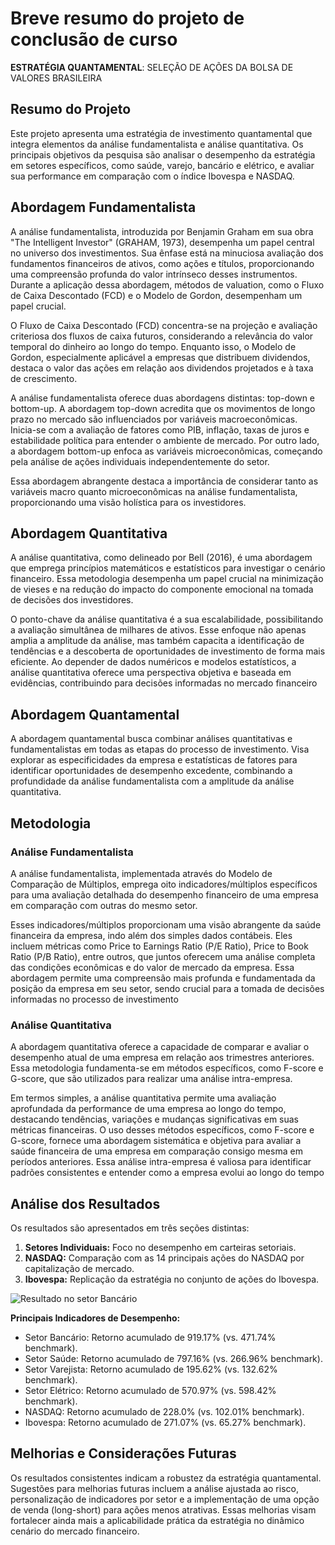 # Breve resumo do projeto de conclusão de curso 
**ESTRATÉGIA QUANTAMENTAL**: SELEÇÃO DE AÇÕES DA BOLSA DE VALORES BRASILEIRA

## Resumo do Projeto

Este projeto apresenta uma estratégia de investimento quantamental que integra elementos da análise fundamentalista e análise quantitativa. Os principais objetivos da pesquisa são analisar o desempenho da estratégia em setores específicos, como saúde, varejo, bancário e elétrico, e avaliar sua performance em comparação com o índice Ibovespa e NASDAQ.

## Abordagem Fundamentalista

A análise fundamentalista, introduzida por Benjamin Graham em sua obra "The Intelligent Investor" (GRAHAM, 1973), desempenha um papel central no universo dos investimentos. Sua ênfase está na minuciosa avaliação dos fundamentos financeiros de ativos, como ações e títulos, proporcionando uma compreensão profunda do valor intrínseco desses instrumentos. Durante a aplicação dessa abordagem, métodos de valuation, como o Fluxo de Caixa Descontado (FCD) e o Modelo de Gordon, desempenham um papel crucial.

O Fluxo de Caixa Descontado (FCD) concentra-se na projeção e avaliação criteriosa dos fluxos de caixa futuros, considerando a relevância do valor temporal do dinheiro ao longo do tempo. Enquanto isso, o Modelo de Gordon, especialmente aplicável a empresas que distribuem dividendos, destaca o valor das ações em relação aos dividendos projetados e à taxa de crescimento.

A análise fundamentalista oferece duas abordagens distintas: top-down e bottom-up. A abordagem top-down acredita que os movimentos de longo prazo no mercado são influenciados por variáveis macroeconômicas. Inicia-se com a avaliação de fatores como PIB, inflação, taxas de juros e estabilidade política para entender o ambiente de mercado. Por outro lado, a abordagem bottom-up enfoca as variáveis microeconômicas, começando pela análise de ações individuais independentemente do setor.

Essa abordagem abrangente destaca a importância de considerar tanto as variáveis macro quanto microeconômicas na análise fundamentalista, proporcionando uma visão holística para os investidores.
## Abordagem Quantitativa

A análise quantitativa, como delineado por Bell (2016), é uma abordagem que emprega princípios matemáticos e estatísticos para investigar o cenário financeiro. Essa metodologia desempenha um papel crucial na minimização de vieses e na redução do impacto do componente emocional na tomada de decisões dos investidores.

O ponto-chave da análise quantitativa é a sua escalabilidade, possibilitando a avaliação simultânea de milhares de ativos. Esse enfoque não apenas amplia a amplitude da análise, mas também capacita a identificação de tendências e a descoberta de oportunidades de investimento de forma mais eficiente. Ao depender de dados numéricos e modelos estatísticos, a análise quantitativa oferece uma perspectiva objetiva e baseada em evidências, contribuindo para decisões informadas no mercado financeiro

## Abordagem Quantamental

A abordagem quantamental busca combinar análises quantitativas e fundamentalistas em todas as etapas do processo de investimento. Visa explorar as especificidades da empresa e estatísticas de fatores para identificar oportunidades de desempenho excedente, combinando a profundidade da análise fundamentalista com a amplitude da análise quantitativa.

## Metodologia

### Análise Fundamentalista

A análise fundamentalista, implementada através do Modelo de Comparação de Múltiplos, emprega oito indicadores/múltiplos específicos para uma avaliação detalhada do desempenho financeiro de uma empresa em comparação com outras do mesmo setor.

Esses indicadores/múltiplos proporcionam uma visão abrangente da saúde financeira da empresa, indo além dos simples dados contábeis. Eles incluem métricas como Price to Earnings Ratio (P/E Ratio), Price to Book Ratio (P/B Ratio), entre outros, que juntos oferecem uma análise completa das condições econômicas e do valor de mercado da empresa. Essa abordagem permite uma compreensão mais profunda e fundamentada da posição da empresa em seu setor, sendo crucial para a tomada de decisões informadas no processo de investimento
### Análise Quantitativa

A abordagem quantitativa oferece a capacidade de comparar e avaliar o desempenho atual de uma empresa em relação aos trimestres anteriores. Essa metodologia fundamenta-se em métodos específicos, como F-score e G-score, que são utilizados para realizar uma análise intra-empresa.

Em termos simples, a análise quantitativa permite uma avaliação aprofundada da performance de uma empresa ao longo do tempo, destacando tendências, variações e mudanças significativas em suas métricas financeiras. O uso desses métodos específicos, como F-score e G-score, fornece uma abordagem sistemática e objetiva para avaliar a saúde financeira de uma empresa em comparação consigo mesma em períodos anteriores. Essa análise intra-empresa é valiosa para identificar padrões consistentes e entender como a empresa evolui ao longo do tempo
## Análise dos Resultados

Os resultados são apresentados em três seções distintas:

1. **Setores Individuais:** Foco no desempenho em carteiras setoriais.
2. **NASDAQ:** Comparação com as 14 principais ações do NASDAQ por capitalização de mercado.
3. **Ibovespa:** Replicação da estratégia no conjunto de ações do Ibovespa.

![Resultado no setor Bancário](./caminho/para/sua/imagem.jpg)

**Principais Indicadores de Desempenho:**
- Setor Bancário: Retorno acumulado de 919.17% (vs. 471.74% benchmark).
- Setor Saúde: Retorno acumulado de 797.16% (vs. 266.96% benchmark).
- Setor Varejista: Retorno acumulado de 195.62% (vs. 132.62% benchmark).
- Setor Elétrico: Retorno acumulado de 570.97% (vs. 598.42% benchmark).
- NASDAQ: Retorno acumulado de 228.0% (vs. 102.01% benchmark).
- Ibovespa: Retorno acumulado de 271.07% (vs. 65.27% benchmark).

## Melhorias e Considerações Futuras

Os resultados consistentes indicam a robustez da estratégia quantamental. Sugestões para melhorias futuras incluem a análise ajustada ao risco, personalização de indicadores por setor e a implementação de uma opção de venda (long-short) para ações menos atrativas. Essas melhorias visam fortalecer ainda mais a aplicabilidade prática da estratégia no dinâmico cenário do mercado financeiro.
